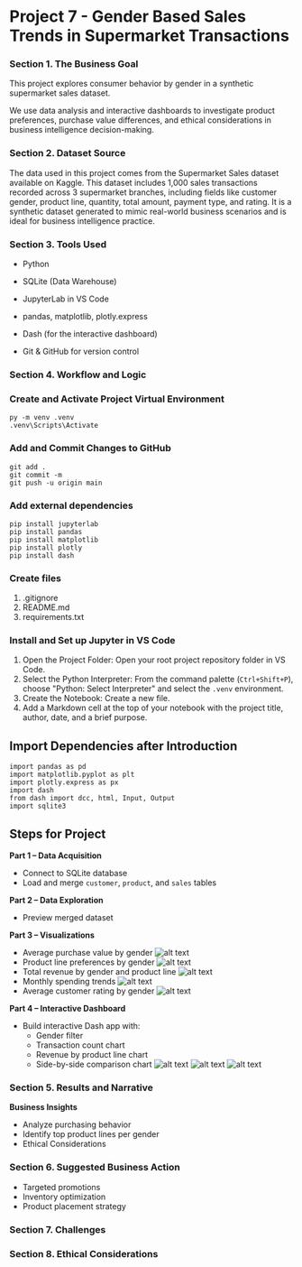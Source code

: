 # Project 7 - Gender Based Sales Trends in Supermarket Transactions

### Section 1.  The Business Goal
This project explores consumer behavior by gender in a synthetic supermarket sales dataset.  

We use data analysis and interactive dashboards to investigate product preferences, purchase value differences, and ethical considerations in business intelligence decision-making.

### Section 2.  Dataset Source

The data used in this project comes from the Supermarket Sales dataset available on Kaggle. This dataset includes 1,000 sales transactions recorded across 3 supermarket branches, including fields like customer gender, product line, quantity, total amount, payment type, and rating. It is a synthetic dataset generated to mimic real-world business 
scenarios and is ideal for business intelligence practice.

### Section 3.  Tools Used
- Python

- SQLite (Data Warehouse)

- JupyterLab in VS Code

- pandas, matplotlib, plotly.express

- Dash (for the interactive dashboard)

- Git & GitHub for version control

### Section 4.  Workflow and Logic

### Create and Activate Project Virtual Environment

```shell
py -m venv .venv  
.venv\Scripts\Activate
```

### Add and Commit Changes to GitHub

```shell
git add .  
git commit -m  
git push -u origin main
```

### Add external dependencies

```shell
pip install jupyterlab  
pip install pandas  
pip install matplotlib  
pip install plotly  
pip install dash
```

### Create files

1.  .gitignore  
2.  README.md  
3.  requirements.txt

### Install and Set up Jupyter in VS Code

1.  Open the Project Folder: Open your root project repository folder in VS Code.
2.  Select the Python Interpreter: From the command palette (`Ctrl+Shift+P`), choose "Python: Select Interpreter" and select the `.venv` environment.
3.  Create the Notebook: Create a new file.
4.  Add a Markdown cell at the top of your notebook with the project title, author, date, and a brief purpose.

## Import Dependencies after Introduction

```shell
import pandas as pd  
import matplotlib.pyplot as plt  
import plotly.express as px  
import dash  
from dash import dcc, html, Input, Output  
import sqlite3  
```

## Steps for Project

**Part 1 – Data Acquisition**
   - Connect to SQLite database
   - Load and merge `customer`, `product`, and `sales` tables

**Part 2 – Data Exploration**
   - Preview merged dataset

**Part 3 – Visualizations**
   - Average purchase value by gender
![alt text](scripts/averagepurchasebygender.png)
   - Product line preferences by gender
![alt text](<scripts/Product line preferences by gender.png>)
   - Total revenue by gender and product line
![alt text](<scripts/Total revenue by gender and product line.png>)
   - Monthly spending trends
![alt text](scripts/MonthlySpending.png)
   - Average customer rating by gender
![alt text](scripts/Rating.png)

**Part 4 – Interactive Dashboard**
   - Build interactive Dash app with:
     - Gender filter
     - Transaction count chart
     - Revenue by product line chart
     - Side-by-side comparison chart
![alt text](scripts/interactive1t.png)
![alt text](<scripts/Total revenue by gender and product line.png>)
![alt text](scripts/SidebySide.png)

### Section 5.  Results and Narrative
**Business Insights**
   - Analyze purchasing behavior
   - Identify top product lines per gender
   - Ethical Considerations

### Section 6.  Suggested Business Action
   - Targeted promotions
   - Inventory optimization
   - Product placement strategy

### Section 7.  Challenges

### Section 8.  Ethical Considerations


